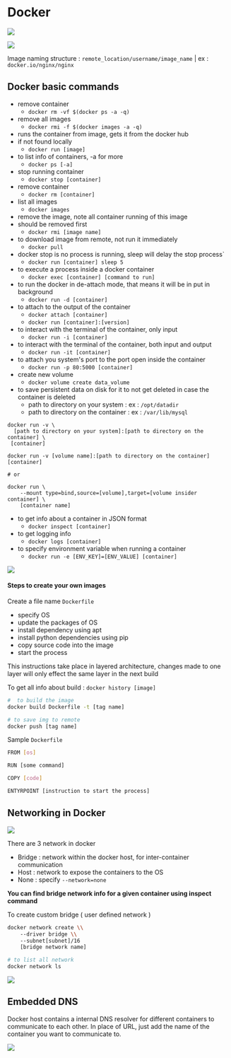 # Docker

![](../.gitbook/assets/Untitled.png)

![](<../.gitbook/assets/Untitled (1).png>)

Image naming structure : `remote_location/username/image_name` | ex : `docker.io/nginx/nginx`

## Docker basic commands

* remove container
  * `docker rm -vf $(docker ps -a -q)`
* remove all images
  * `docker rmi -f $(docker images -a -q)`
* runs the container from image, gets it from the docker hub
* if not found locally
  * `docker run [image]`
* to list info of containers, -a for more
  * `docker ps [-a]`
* stop running container
  * `docker stop [container]`
* remove container
  * `docker rm [container]`
* list all images
  * `docker images`
* remove the image, note all container running of this image
* should be removed first
  * `docker rmi [image name]`
* to download image from remote, not run it immediately
  * `docker pull`
* docker stop is no process is running, sleep will delay the stop process\`
  * `docker run [container] sleep 5`
* to execute a process inside a docker container
  * `docker exec [container] [command to run]`
* to run the docker in de-attach mode, that means it will be in put in background
  * `docker run -d [container]`
* to attach to the output of the container
  * `docker attach [container]`
  * `docker run [container]:[version]`
* to interact with the terminal of the container, only input
  * `docker run -i [container]`
* to interact with the terminal of the container, both input and output
  * `docker run -it [container]`
* to attach you system's port to the port open inside the container
  * `docker run -p 80:5000 [container]`
* create new volume
  * `docker volume create data_volume`
* to save persistent data on disk for it to not get deleted in case the container is deleted
  * path to directory on your system : ex : `/opt/datadir`
  * path to directory on the container : ex : `/var/lib/mysql`&#x20;

```
docker run -v \
  [path to directory on your system]:[path to directory on the container] \
 [container]

docker run -v [volume name]:[path to directory on the container] [container]

# or

docker run \
	--mount type=bind,source=[volume],target=[volume insider container] \
	[container name]
```

* to get info about a container in JSON format
  * `docker inspect [container]`
* to get logging info
  * `docker logs [container]`
* to specify environment variable when running a container
  * `docker run -e [ENV_KEY]=[ENV_VALUE] [container]`



![](<../.gitbook/assets/Untitled (2).png>)

#### Steps to create your own images

Create a file name `Dockerfile`

* specify OS
* update the packages of OS
* install dependency using apt
* install python dependencies using pip
* copy source code into the image
* start the process

This instructions take place in layered architecture, changes made to one layer will only effect the same layer in the next build

To get all info about build : `docker history [image]`

```bash
#  to build the image
docker build Dockerfile -t [tag name]

# to save img to remote
docker push [tag name]
```

Sample `Dockerfile`

```bash
FROM [os]

RUN [some command]

COPY [code]

ENTYRPOINT [instruction to start the process]
```

## Networking in Docker

![](<../.gitbook/assets/Untitled (3).png>)

There are 3 network in docker

* Bridge : network within the docker host, for inter-container communication
* Host : network to expose the containers to the OS
* None : specify `--network=none`

**You can find bridge network info for a given container using inspect command**

To create custom bridge ( user defined network )

```bash
docker network create \\
	--driver bridge \\
	--subnet[subnet]/16 
	[bridge network name]

# to list all network
docker network ls
```

![](<../.gitbook/assets/Untitled (4).png>)

## Embedded DNS

Docker host contains a internal DNS resolver for different containers to communicate to each other. In place of URL, just add the name of the container you want to communicate to.

![](<../.gitbook/assets/Untitled (5) (1).png>)
